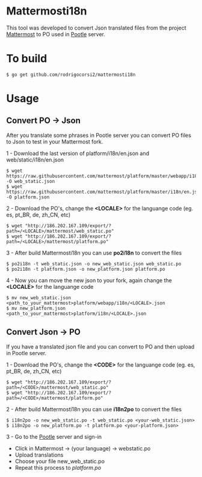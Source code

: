 # Mattermosti18n

This tool was developed to convert Json translated files from the project [Mattermost](https://github.com/mattermost/platform) to PO used in [Pootle](http://186.202.167.109/projects/) server.

# To build
```
$ go get github.com/rodrigocorsi2/mattermosti18n
```

# Usage

## Convert PO -> Json

After you translate some phrases in Pootle server you can convert PO files to Json to test in your Mattermost fork.

1 - Download the last version of platform/i18n/en.json and web/static/i18n/en.json
```
$ wget https://raw.githubusercontent.com/mattermost/platform/master/webapp/i18n/en.json -O web_static.json
$ wget https://raw.githubusercontent.com/mattermost/platform/master/i18n/en.json -O platform.json
```

2 - Download the PO's, change the **\<LOCALE\>** for the languange code (eg. es, pt_BR, de, zh_CN, etc)
```
$ wget "http://186.202.167.109/export/?path=/<LOCALE>/mattermost/web_static.po"
$ wget "http://186.202.167.109/export/?path=/<LOCALE>/mattermost/platform.po"
```

3 - After build Mattermosti18n you can use **po2i18n** to convert the files
```
$ po2i18n -t web_static.json -o new_web_static.json web_static.po
$ po2i18n -t platform.json -o new_platform.json platform.po
```

4 - Now you can move the new json to your fork, again change the **\<LOCALE\>** for the languange code
```
$ mv new_web_static.json <path_to_your_mattermost>platform/webapp/i18n/<LOCALE>.json
$ mv new_platform.json <path_to_your_mattermost>platform/i18n/<LOCALE>.json
```


## Convert Json -> PO

If you have a translated json file and you can convert to PO and then upload in Pootle server.

1 - Download the PO's, change the **\<CODE\>** for the languange code (eg. es, pt_BR, de, zh_CN, etc)
```
$ wget "http://186.202.167.109/export/?path=/<CODE>/mattermost/web_static.po"
$ wget "http://186.202.167.109/export/?path=/<CODE>/mattermost/platform.po"
```

2 - After build Mattermosti18n you can use **i18n2po** to convert the files
```
$ i18n2po -o new_web_static.po -t web_static.po <your-web_static.json>
$ i18n2po -o new_platform.po -t platform.po <your-platform.json>
```

3 - Go to the [Pootle](http://186.202.167.109/) server and sign-in

* Click in Mattermost -> (your language) -> webstatic.po
* Upload translations
* Choose your file new_web_static.po
* Repeat this process to _platform.po_
